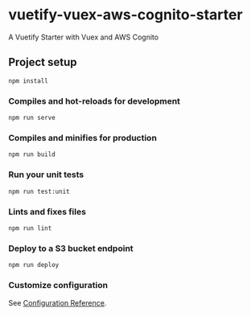 # vuetify-vuex-aws-cognito-starter

A Vuetify Starter with Vuex and AWS Cognito

## Project setup
```
npm install
```

### Compiles and hot-reloads for development
```
npm run serve
```

### Compiles and minifies for production
```
npm run build
```

### Run your unit tests
```
npm run test:unit
```

### Lints and fixes files
```
npm run lint
```

### Deploy to a S3 bucket endpoint
```
npm run deploy
```

### Customize configuration
See [Configuration Reference](https://cli.vuejs.org/config/).
